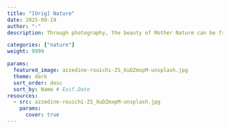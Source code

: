 ```yaml
---
title: "[Orig] Nature"
date: 2025-09-19
author: "-"
description: Through photography, the beauty of Mother Nature can be frozen in time. This category celebrates the magic of our planet and beyond — from the immensity of the great outdoors, to miraculous moments in your own backyard.

categories: ["nature"]
weight: 9999

params:
  featured_image: azzedine-rouichi-ZS_XuDZmxpM-unsplash.jpg
  theme: dark
  sort_order: desc
  sort_by: Name # Exif.Date
resources:
  - src: azzedine-rouichi-ZS_XuDZmxpM-unsplash.jpg
    params:
      cover: true
---
```

